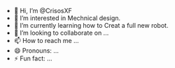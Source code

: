 - 👋 Hi, I’m @CrisosXF
- 👀 I’m interested in Mechnical design.
- 🌱 I’m currently learning how to Creat a full new robot.
- 💞️ I’m looking to collaborate on ...
- 📫 How to reach me ...
- 😄 Pronouns: ...
- ⚡ Fun fact: ...

<!---
CrisosXF/CrisosXF is a ✨ special ✨ repository because its `README.md` (this file) appears on your GitHub profile.
You can click the Preview link to take a look at your changes.
--->
